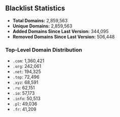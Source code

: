 ## Blacklist Statistics

- **Total Domains:** 2,859,563
- **Unique Domains:** 2,859,563
- **Added Domains Since Last Version:** 344,095
- **Removed Domains Since Last Version:** 506,448

### Top-Level Domain Distribution

-  `.com`: 1,360,421
-  `.org`: 242,061
-  `.net`: 194,325
-  `.top`: 72,496
-  `.xyz`: 68,591
-  `.ru`: 62,151
-  `.io`: 57,173
-  `.info`: 50,513
-  `.pl`: 49,036
-  `.fr`: 41,209
